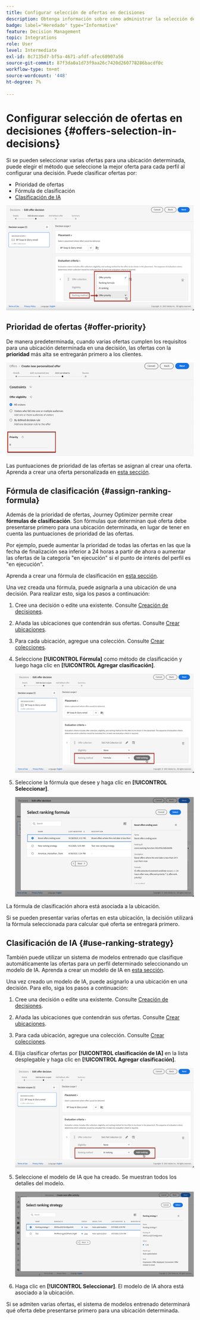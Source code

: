```yaml
---
title: Configurar selección de ofertas en decisiones
description: Obtenga información sobre cómo administrar la selección de ofertas en decisiones
badge: label="Heredado" type="Informative"
feature: Decision Management
topic: Integrations
role: User
level: Intermediate
exl-id: 8c7135d7-bf5a-4671-afdf-afec60907a56
source-git-commit: 87f3da0a1d73f9aa26c7420d260778286bacdf0c
workflow-type: tm+mt
source-wordcount: '448'
ht-degree: 7%

---
```


# Configurar selección de ofertas en decisiones {#offers-selection-in-decisions}

Si se pueden seleccionar varias ofertas para una ubicación determinada, puede elegir el método que seleccione la mejor oferta para cada perfil al configurar una decisión. Puede clasificar ofertas por:
* Prioridad de ofertas
* Fórmula de clasificación
* [Clasificación de IA](#use-ranking-strategy)

![](../assets/offer-rank-by.png)

## Prioridad de ofertas {#offer-priority}

De manera predeterminada, cuando varias ofertas cumplen los requisitos para una ubicación determinada en una decisión, las ofertas con la **prioridad** más alta se entregarán primero a los clientes.

![](../assets/offer-priority.png)

Las puntuaciones de prioridad de las ofertas se asignan al crear una oferta. Aprenda a crear una oferta personalizada en [esta sección](../offer-library/creating-personalized-offers.md).

## Fórmula de clasificación {#assign-ranking-formula}

Además de la prioridad de ofertas, Journey Optimizer permite crear **fórmulas de clasificación**. Son fórmulas que determinan qué oferta debe presentarse primero para una ubicación determinada, en lugar de tener en cuenta las puntuaciones de prioridad de las ofertas.

Por ejemplo, puede aumentar la prioridad de todas las ofertas en las que la fecha de finalización sea inferior a 24 horas a partir de ahora o aumentar las ofertas de la categoría &quot;en ejecución&quot; si el punto de interés del perfil es &quot;en ejecución&quot;.

Aprenda a crear una fórmula de clasificación en [esta sección](../ranking/create-ranking-formulas.md).

Una vez creada una fórmula, puede asignarla a una ubicación de una decisión. Para realizar esto, siga los pasos a continuación:

1. Cree una decisión o edite una existente. Consulte [Creación de decisiones](../offer-activities/create-offer-activities.md).

1. Añada las ubicaciones que contendrán sus ofertas. Consulte [Crear ubicaciones](../offer-library/creating-placements.md).

1. Para cada ubicación, agregue una colección. Consulte [Crear colecciones](../offer-library/creating-collections.md).

1. Seleccione **[!UICONTROL Fórmula]** como método de clasificación y luego haga clic en **[!UICONTROL Agregar clasificación]**.

   ![](../assets/offer-activity-ranking.png)

1. Seleccione la fórmula que desee y haga clic en **[!UICONTROL Seleccionar]**.

   ![](../assets/ranking-selection.png)

La fórmula de clasificación ahora está asociada a la ubicación.

Si se pueden presentar varias ofertas en esta ubicación, la decisión utilizará la fórmula seleccionada para calcular qué oferta se entregará primero.

## Clasificación de IA {#use-ranking-strategy}

<!--If you are an [Adobe Experience Platform](https://experienceleague.adobe.com/docs/experience-platform/landing/home.html?lang=es){target="_blank"} user leveraging the **Offer Decisioning** application service,-->

También puede utilizar un sistema de modelos entrenado que clasifique automáticamente las ofertas para un perfil determinado seleccionando un modelo de IA. Aprenda a crear un modelo de IA en [esta sección](../ranking/create-ranking-strategies.md).

Una vez creado un modelo de IA, puede asignarlo a una ubicación en una decisión. Para ello, siga los pasos a continuación:

1. Cree una decisión o edite una existente. Consulte [Creación de decisiones](../offer-activities/create-offer-activities.md).

1. Añada las ubicaciones que contendrán sus ofertas. Consulte [Crear ubicaciones](../offer-library/creating-placements.md).

1. Para cada ubicación, agregue una colección. Consulte [Crear colecciones](../offer-library/creating-collections.md).

1. Elija clasificar ofertas por **[!UICONTROL clasificación de IA]** en la lista desplegable y haga clic en **[!UICONTROL Agregar clasificación]**.

   ![](../assets/ranking-selection-ai-ranking.png)

1. Seleccione el modelo de IA que ha creado. Se muestran todos los detalles del modelo.

   ![](../assets/ranking-selection-ai-ranking-selected.png)

1. Haga clic en **[!UICONTROL Seleccionar]**. El modelo de IA ahora está asociado a la ubicación.

Si se admiten varias ofertas, el sistema de modelos entrenado determinará qué oferta debe presentarse primero para una ubicación determinada.

